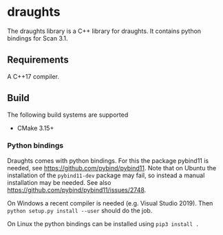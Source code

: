# draughts
The draughts library is a C++ library for draughts. It contains python bindings for Scan 3.1.

## Requirements
A C++17 compiler.

## Build
The following build systems are supported
* CMake 3.15+

### Python bindings
Draughts comes with python bindings. For this the package pybind11 is needed, see 
https://github.com/pybind/pybind11. Note that on Ubuntu the installation of
the `pybind11-dev` package may fail, so instead a manual installation may be needed.
See also https://github.com/pybind/pybind11/issues/2748.

On Windows a recent compiler is needed (e.g. Visual Studio 2019). 
Then `python setup.py install --user` should do the job.

On Linux the python bindings can be installed using `pip3 install .`